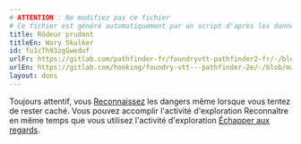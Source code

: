 ```yaml
---
# ATTENTION : Ne modifiez pas ce fichier
# Ce fichier est généré automatiquement par un script d'après les données du module Foundry VTT officiel et de sa traduction
title: Rôdeur prudent
titleEn: Wary Skulker
id: fu1cTh93zgGweduf
urlFr: https://gitlab.com/pathfinder-fr/foundryvtt-pathfinder2-fr/-/blob/master/data/feats/fu1cTh93zgGweduf.htm
urlEn: https://gitlab.com/hooking/foundry-vtt---pathfinder-2e/-/blob/master/packs/data/feats.db/wary-skulker.json
layout: dons
---
```

Toujours attentif, vous [Reconnaissez](../actions/reconnaître.html) les dangers même lorsque vous tentez de rester caché. Vous pouvez accomplir l'activité d'exploration Reconnaître en même temps que vous utilisez l'activité d'exploration [Échapper aux regards](../actions/échapper-aux-regards.html).
